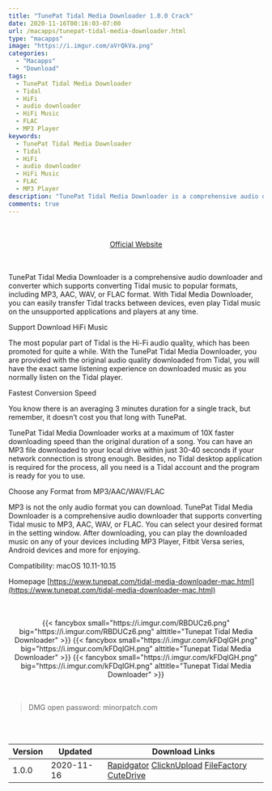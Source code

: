 ```yaml
---
title: "TunePat Tidal Media Downloader 1.0.0 Crack"
date: 2020-11-16T00:16:03-07:00
url: /macapps/tunepat-tidal-media-downloader.html
type: "macapps"
image: "https://i.imgur.com/aVrQkVa.png"
categories:
  - "Macapps"
  - "Download"
tags:
  - TunePat Tidal Media Downloader
  - Tidal
  - HiFi
  - audio downloader
  - HiFi Music
  - FLAC
  - MP3 Player
keywords:
  - TunePat Tidal Media Downloader
  - Tidal
  - HiFi
  - audio downloader
  - HiFi Music
  - FLAC
  - MP3 Player
description: "TunePat Tidal Media Downloader is a comprehensive audio downloader and converter which supports converting Tidal music to popular formats"
comments: true
---
```


<br/>
<br/>
<center>
<a href="https://www.tunepat.com/tidal-media-downloader-mac.html" target="blank"><div class="border border-blue-500 rounded-lg transition duration-500 
    ease-in-out w-48 text-lg text-blue-500 text-center hover:bg-blue-500 hover:text-white">
  Official Website 
</div></a>
</center>
<br/>
<br/>

TunePat Tidal Media Downloader is a comprehensive audio downloader and converter which supports converting Tidal music to popular formats, including MP3, AAC, WAV, or FLAC format. With Tidal Media Downloader, you can easily transfer Tidal tracks between devices, even play Tidal music on the unsupported applications and players at any time.

Support Download HiFi Music

The most popular part of Tidal is the Hi-Fi audio quality, which has been promoted for quite a while. With the TunePat Tidal Media Downloader, you are provided with the original audio quality downloaded from Tidal, you will have the exact same listening experience on downloaded music as you normally listen on the Tidal player.

Fastest Conversion Speed

You know there is an averaging 3 minutes duration for a single track, but remember, it doesn’t cost you that long with TunePat.

TunePat Tidal Media Downloader works at a maximum of 10X faster downloading speed than the original duration of a song. You can have an MP3 file downloaded to your local drive within just 30-40 seconds if your network connection is strong enough. Besides, no Tidal desktop application is required for the process, all you need is a Tidal account and the program is ready for you to use.

Choose any Format from MP3/AAC/WAV/FLAC

MP3 is not the only audio format you can download. TunePat Tidal Media Downloader is a comprehensive audio downloader that supports converting Tidal music to MP3, AAC, WAV, or FLAC. You can select your desired format in the setting window. After downloading, you can play the downloaded music on any of your devices including MP3 Player, Fitbit Versa series, Android devices and more for enjoying.

Compatibility: macOS 10.11-10.15

Homepage [https://www.tunepat.com/tidal-media-downloader-mac.html](https://www.tunepat.com/tidal-media-downloader-mac.html)

<script async src="https://pagead2.googlesyndication.com/pagead/js/adsbygoogle.js"></script>
<ins class="adsbygoogle"
     style="display:block; text-align:center;"
     data-ad-layout="in-article"
     data-ad-format="fluid"
     data-ad-client="ca-pub-8746275014476192"
     data-ad-slot="5144997159"></ins>
<script>
     (adsbygoogle = window.adsbygoogle || []).push({});
</script>
<br/>
<br/>


<center>
<div class="w-full grid grid-cols-3 flex gap-2">
{{< fancybox small="https://i.imgur.com/RBDUCz6.png" big="https://i.imgur.com/RBDUCz6.png" alttitle="Tunepat Tidal Media Downloader" >}}
{{< fancybox small="https://i.imgur.com/kFDqlGH.png" big="https://i.imgur.com/kFDqlGH.png" alttitle="Tunepat Tidal Media Downloader" >}}
{{< fancybox small="https://i.imgur.com/kFDqlGH.png" big="https://i.imgur.com/kFDqlGH.png" alttitle="Tunepat Tidal Media Downloader" >}}
</div>
</center>

<br/>
<br/>


> DMG open password: minorpatch.com

<br/>
<br/>
<div id="history_version" class="history_version">

| Version | Updated | Download Links |
| ---- | ---- | ---- |
| 1.0.0 | 2020-11-16 | [Rapidgator](https://ouo.io/Nd2mxn)   [ClicknUpload](https://ouo.io/RcEm0d)   [FileFactory](https://ouo.io/17N6W0)   [CuteDrive](https://ouo.io/OpXvAy) |

</div>
